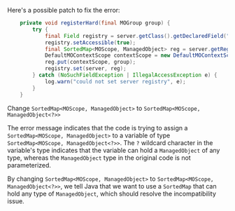 Here's a possible patch to fix the error:
```java
    private void registerHard(final MOGroup group) {
        try {
            final Field registry = server.getClass().getDeclaredField("registry");
            registry.setAccessible(true);
            final SortedMap<MOScope, ManagedObject> reg = server.getRegistry();
            DefaultMOContextScope contextScope = new DefaultMOContextScope(new OctetString(""), group.getScope());
            reg.put(contextScope, group);
            registry.set(server, reg);
        } catch (NoSuchFieldException | IllegalAccessException e) {
            log.warn("could not set server registry", e);
        }
    }
```

Change `SortedMap<MOScope, ManagedObject>` to `SortedMap<MOScope, ManagedObject<?>>`

The error message indicates that the code is trying to assign a `SortedMap<MOScope, ManagedObject>` to a variable of type `SortedMap<MOScope, ManagedObject<?>>`. The `?` wildcard character in the variable's type indicates that the variable can hold a `ManagedObject` of any type, whereas the `ManagedObject` type in the original code is not parameterized.

By changing `SortedMap<MOScope, ManagedObject>` to `SortedMap<MOScope, ManagedObject<?>>`, we tell Java that we want to use a `SortedMap` that can hold any type of `ManagedObject`, which should resolve the incompatibility issue.